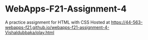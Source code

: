 # WebApps-F21-Assignment-4
A practice assignment for HTML with CSS
Hosted at  https://44-563-webapps-f21.github.io/webapps-f21-assignment-4-Vishaldubbaka/play.html